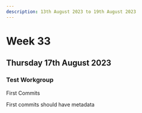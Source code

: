 ```yaml
---
description: 13th August 2023 to 19th August 2023
---
```


# Week 33

## Thursday 17th August 2023

### Test Workgroup

First Commits

First commits should have metadata